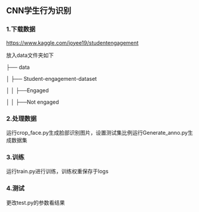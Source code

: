 ## CNN学生行为识别

### 1.下载数据

https://www.kaggle.com/joyee19/studentengagement

放入data文件夹如下

├── data

│ ├── Student-engagement-dataset

│ │ ├──Engaged

│ │ ├──Not engaged

### 2.处理数据

运行crop_face.py生成脸部识别图片，设置测试集比例运行Generate_anno.py生成数据集

### 3.训练

运行train.py进行训练，训练权重保存于logs

### 4.测试

更改test.py的参数看结果